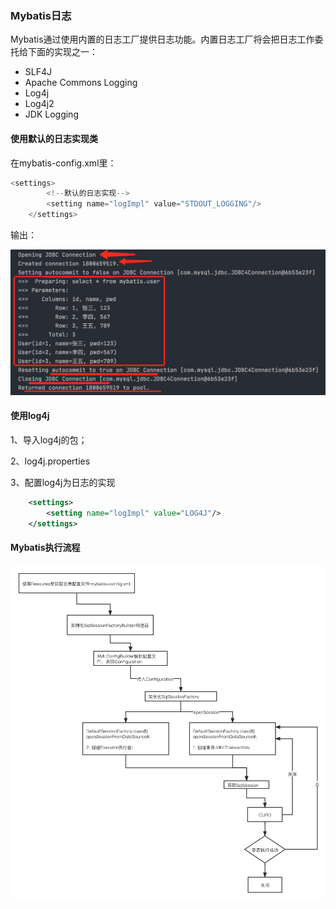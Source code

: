 ### Mybatis日志

Mybatis通过使用内置的日志工厂提供日志功能。内置日志工厂将会把日志工作委托给下面的实现之一：

- SLF4J
- Apache Commons Logging
- Log4j
- Log4j2
- JDK Logging



#### 使用默认的日志实现类

在mybatis-config.xml里：

```java
<settings>
        <!--默认的日志实现-->
        <setting name="logImpl" value="STDOUT_LOGGING"/>
    </settings>
```

输出：

<img src="日志.assets/image-20211127233915806.png" alt="image-20211127233915806" style="zoom:50%;" />

#### 使用log4j

1、导入log4j的包；

2、log4j.properties

3、配置log4j为日志的实现

```xml
    <settings>
        <setting name="logImpl" value="LOG4J"/>
    </settings>
```



#### Mybatis执行流程

<img src="日志.assets/Mybatis执行流程.png" alt="Mybatis执行流程" style="zoom:80%;" />